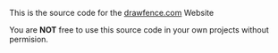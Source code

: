 This is the source code for the [drawfence.com](www.drawfence.com) Website

You are **NOT** free to use this source code in your own projects without permision.
